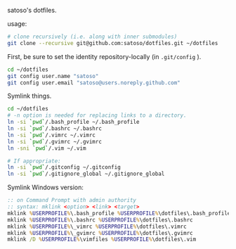 satoso's dotfiles.

usage:

```bash
# clone recursively (i.e. along with inner submodules)
git clone --recursive git@github.com:satoso/dotfiles.git ~/dotfiles
```

First, be sure to set the identity repository-locally (in `.git/config` ).

```bash
cd ~/dotfiles
git config user.name "satoso"
git config user.email "satoso@users.noreply.github.com"
```

Symlink things.

```bash
cd ~/dotfiles
# -n option is needed for replacing links to a directory.
ln -si `pwd`/.bash_profile ~/.bash_profile
ln -si `pwd`/.bashrc ~/.bashrc
ln -si `pwd`/.vimrc ~/.vimrc
ln -si `pwd`/.gvimrc ~/.gvimrc
ln -sni `pwd`/.vim ~/.vim

# If appropriate:
ln -si `pwd`/.gitconfig ~/.gitconfig
ln -si `pwd`/.gitignore_global ~/.gitignore_global
```

Symlink Windows version:

```bat
:: on Command Prompt with admin authority
:: syntax: mklink <option> <link> <target>
mklink %USERPROFILE%\.bash_profile %USERPROFILE%\dotfiles\.bash_profile
mklink %USERPROFILE%\.bashrc %USERPROFILE%\dotfiles\.bashrc
mklink %USERPROFILE%\_vimrc %USERPROFILE%\dotfiles\.vimrc
mklink %USERPROFILE%\_gvimrc %USERPROFILE%\dotfiles\.gvimrc
mklink /D %USERPROFILE%\vimfiles %USERPROFILE%\dotfiles\.vim
```
